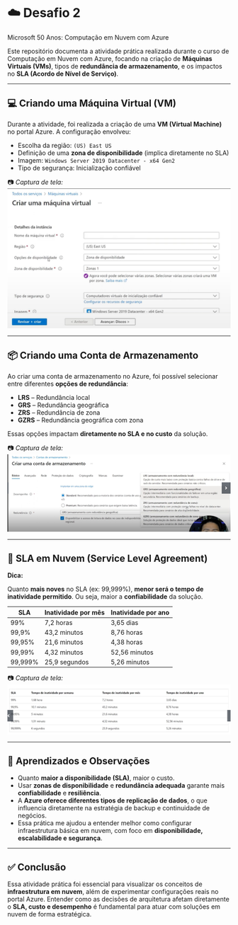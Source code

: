 # ☁️ Desafio 2 

Microsoft 50 Anos: Computação em Nuvem com Azure

Este repositório documenta a atividade prática realizada durante o curso de Computação em Nuvem com Azure, focando na criação de **Máquinas Virtuais (VMs)**, tipos de **redundância de armazenamento**, e os impactos no **SLA (Acordo de Nível de Serviço)**.

---

## 💻 Criando uma Máquina Virtual (VM)

Durante a atividade, foi realizada a criação de uma **VM (Virtual Machine)** no portal Azure. A configuração envolveu:

- Escolha da região: `(US) East US`
- Definição de uma **zona de disponibilidade** (implica diretamente no SLA)
- Imagem: `Windows Server 2019 Datacenter - x64 Gen2`
- Tipo de segurança: Inicialização confiável

📷 *Captura de tela:*
![Criando uma máquina virtual](./imagens/criando-mv.png)

---

## 📦 Criando uma Conta de Armazenamento

Ao criar uma conta de armazenamento no Azure, foi possível selecionar entre diferentes **opções de redundância**:

- **LRS** – Redundância local
- **GRS** – Redundância geográfica
- **ZRS** – Redundância de zona
- **GZRS** – Redundância geográfica com zona

Essas opções impactam **diretamente no SLA e no custo** da solução.

📷 *Captura de tela:*
![Replicação de dados no armazenamento](./imagens/contas-armazenamento.png)

---

## 🔄 SLA em Nuvem (Service Level Agreement)

**Dica:**

Quanto **mais noves** no SLA (ex: 99,999%), **menor será o tempo de inatividade permitido**. Ou seja, maior a **confiabilidade** da solução.

| SLA        | Inatividade por mês | Inatividade por ano |
|------------|---------------------|----------------------|
| 99%        | 7,2 horas            | 3,65 dias            |
| 99,9%      | 43,2 minutos         | 8,76 horas           |
| 99,95%     | 21,6 minutos         | 4,38 horas           |
| 99,99%     | 4,32 minutos         | 52,56 minutos        |
| 99,999%    | 25,9 segundos        | 5,26 minutos         |


📷 *Captura de tela:*
![Tabela de SLA](./imagens/SLA.png)

---

## 🧠 Aprendizados e Observações

- Quanto **maior a disponibilidade (SLA)**, maior o custo.
- Usar **zonas de disponibilidade** e **redundância adequada** garante mais **confiabilidade** e **resiliência**.
- A **Azure oferece diferentes tipos de replicação de dados**, o que influencia diretamente na estratégia de backup e continuidade de negócios.
- Essa prática me ajudou a entender melhor como configurar infraestrutura básica em nuvem, com foco em **disponibilidade, escalabilidade e segurança**.

---

## ✅ Conclusão

Essa atividade prática foi essencial para visualizar os conceitos de **infraestrutura em nuvem**, além de experimentar configurações reais no portal Azure. Entender como as decisões de arquitetura afetam diretamente o **SLA, custo e desempenho** é fundamental para atuar com soluções em nuvem de forma estratégica.


